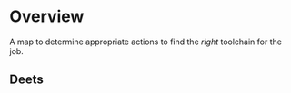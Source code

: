 # Overview

A map to determine appropriate actions to find the _right_ toolchain for the job.

## Deets

